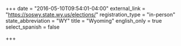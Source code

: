 +++
date = "2016-05-10T09:54:01-04:00"
external_link = "https://soswy.state.wy.us/elections/"
registration_type = "in-person"
state_abbreviation = "WY"
title = "Wyoming"
english_only = true
select_spanish = false

+++
